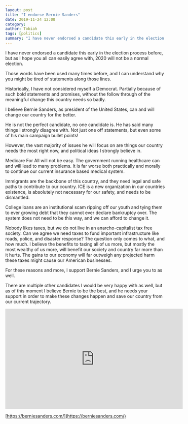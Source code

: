 ```yaml
---
layout: post
title: "I endorse Bernie Sanders"
date: 2019-11-24 12:00
category: 
author: Tobiah
tags: [politics]
summary: "I have never endorsed a candidate this early in the election process before, but as I hope you all can easily agree with, 2020 will not be a normal election."
---
```


I have never endorsed a candidate this early in the election process before, but as I hope you all can easily agree with, 2020 will not be a normal election.

Those words have been used many times before, and I can understand why you might be tired of statements along those lines.

Historically, I have not considered myself a Democrat. Partially because of such bold statements and promises, without the follow through of the meaningful change this country needs so badly.

I believe Bernie Sanders, as president of the United States, can and will change our country for the better.

He is not the perfect candidate, no one candidate is. He has said many things I strongly disagree with. Not just one off statements, but even some of his main campaign bullet points!

However, the vast majority of issues he will focus on are things our country needs the most right now, and political ideas I strongly believe in.

Medicare For All will not be easy. The government running healthcare can and will lead to many problems. It is far worse both practically and morally to continue our current insurance based medical system.

Immigrants are the backbone of this country, and they need legal and safe paths to contribute to our country. ICE is a new organization in our countries existence, is absolutely not necessary for our safety, and needs to be dismantled.

College loans are an institutional scam ripping off our youth and tying them to ever growing debt that they cannot ever declare bankruptcy over. The system does not need to be this way, and we can afford to change it.

Nobody likes taxes, but we do not live in an anarcho-capitalist tax free society. Can we agree we need taxes to fund important infrastructure like roads, police, and disaster response? The question only comes to what, and how much. I believe the benefits to taxing all of us more, but mostly the most wealthy of us more, will benefit our society and country far more than it hurts. The gains to our economy will far outweigh any projected harm these taxes might cause our American businesses.

For these reasons and more, I support Bernie Sanders, and I urge you to as well.

There are multiple other candidates I would be very happy with as well, but as of this moment I believe Bernie to be the best, and he needs your support in order to make these changes happen and save our country from our current trajectory.

<iframe width="560" height="315" src="https://www.youtube.com/embed/fARW2YwerTc" frameborder="0" allow="accelerometer; autoplay; encrypted-media; gyroscope; picture-in-picture" allowfullscreen></iframe>

[https://berniesanders.com/](https://berniesanders.com/)
 
